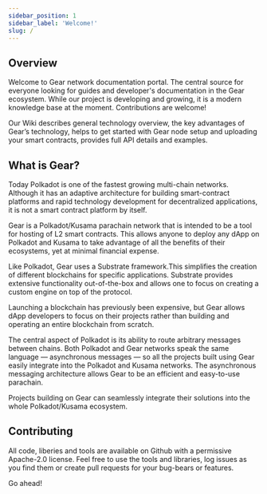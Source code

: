 ```yaml
---
sidebar_position: 1
sidebar_label: 'Welcome!'
slug: /
---
```


## Overview

Welcome to Gear network documentation portal. The central source for everyone looking for guides and developer's documentation in the Gear ecosystem. While our project is developing and growing, it is a modern knowledge base at the moment. Contributions are welcome!

Our Wiki describes general technology overview, the key advantages of Gear’s technology, helps to get started with Gear node setup and uploading your smart contracts, provides full API details and examples.

## What is Gear?

Today Polkadot is one of the fastest growing multi-chain networks. Although it has an adaptive architecture for building smart-contract platforms and rapid technology development for decentralized applications, it is not a smart contract platform by itself.

Gear is a Polkadot/Kusama parachain network that is intended to be a tool for hosting of L2 smart contracts. This allows anyone to deploy any dApp on Polkadot and Kusama to take advantage of all the benefits of their ecosystems, yet at minimal financial expense.

Like Polkadot, Gear uses a Substrate framework.This simplifies the creation of different blockchains for specific applications. Substrate provides extensive functionality out-of-the-box and allows one to focus on creating a custom engine on top of the protocol.

Launching a blockchain has previously been expensive, but Gear allows dApp developers to focus on their projects rather than building and operating an entire blockchain from scratch.

The central aspect of Polkadot is its ability to route arbitrary messages between chains. Both Polkadot and Gear networks speak the same language — asynchronous messages — so all the projects built using Gear easily integrate into the Polkadot and Kusama networks. The asynchronous messaging architecture allows Gear to be an efficient and easy-to-use parachain.

Projects building on Gear can seamlessly integrate their solutions into the whole Polkadot/Kusama ecosystem.

## Contributing

All code, liberies and tools are available on Github with a permissive Apache-2.0 license. Feel free to use the tools and libraries, log issues as you find them or create pull requests for your bug-bears or features. 

Go ahead!